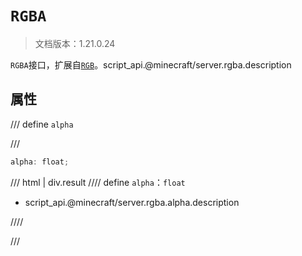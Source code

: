 # `RGBA`

> 文档版本：1.21.0.24

`RGBA`接口，扩展自[`RGB`](./rgb.md)。script_api.@minecraft/server.rgba.description

## 属性

/// define
`alpha`


///

```js
alpha: float;
```

/// html | div.result
//// define
`alpha`：`float`

- script_api.@minecraft/server.rgba.alpha.description


////

///

